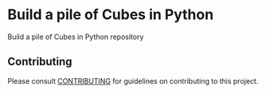 # Build a pile of Cubes in Python

Build a pile of Cubes in Python repository

## Contributing

Please consult [CONTRIBUTING](./CONTRIBUTING.md) for guidelines on contributing to this project.
